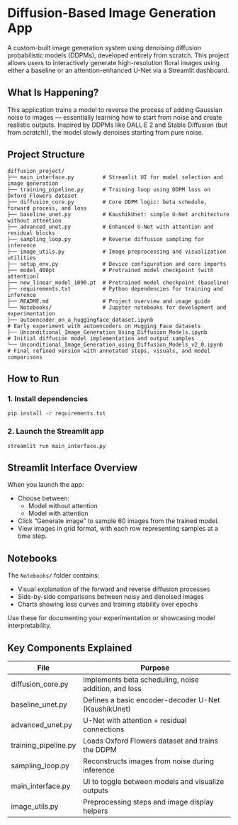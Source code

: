 # Diffusion-Based Image Generation App

A custom-built image generation system using denoising diffusion probabilistic models (DDPMs), developed entirely from scratch. This project allows users to interactively generate high-resolution floral images using either a baseline or an attention-enhanced U-Net via a Streamlit dashboard.

## What Is Happening?

This application trains a model to reverse the process of adding Gaussian noise to images — essentially learning how to start from noise and create realistic outputs. Inspired by DDPMs like DALL·E 2 and Stable Diffusion (but from scratch!), the model slowly denoises starting from pure noise.

## Project Structure

```
diffusion_project/
├── main_interface.py         # Streamlit UI for model selection and image generation
├── training_pipeline.py      # Training loop using DDPM loss on Oxford Flowers dataset
├── diffusion_core.py         # Core DDPM logic: beta schedule, forward process, and loss
├── baseline_unet.py          # KaushikUnet: simple U-Net architecture without attention
├── advanced_unet.py          # Enhanced U-Net with attention and residual blocks
├── sampling_loop.py          # Reverse diffusion sampling for inference
├── image_utils.py            # Image preprocessing and visualization utilities
├── setup_env.py              # Device configuration and core imports
├── model_400pt               # Pretrained model checkpoint (with attention)
├── new_linear_model_1090.pt  # Pretrained model checkpoint (baseline)
├── requirements.txt          # Python dependencies for training and inference
├── README.md                 # Project overview and usage guide
└── Notebooks/                # Jupyter notebooks for development and experimentation
├── autoencoder_on_a_huggingface_dataset.ipynb                         # Early experiment with autoencoders on Hugging Face datasets
├── Unconditional_Image_Generation_Using_Diffusion_Models.ipynb        # Initial diffusion model implementation and output samples
└── Unconditional_Image_Generation_using_Diffusion_Models_v2_0.ipynb   # Final refined version with annotated steps, visuals, and model comparisons
```

## How to Run

### 1. Install dependencies
```
pip install -r requirements.txt
```

### 2. Launch the Streamlit app
```
streamlit run main_interface.py
```

## Streamlit Interface Overview

When you launch the app:
- Choose between:
  - Model without attention
  - Model with attention 
- Click “Generate image” to sample 60 images from the trained model.
- View images in grid format, with each row representing samples at a time step.

## Notebooks

The `Notebooks/` folder contains:
- Visual explanation of the forward and reverse diffusion processes
- Side-by-side comparisons between noisy and denoised images
- Charts showing loss curves and training stability over epochs

Use these for documenting your experimentation or showcasing model interpretability.

## Key Components Explained

| File | Purpose |
|------|---------|
| diffusion_core.py | Implements beta scheduling, noise addition, and loss |
| baseline_unet.py | Defines a basic encoder-decoder U-Net (KaushikUnet) |
| advanced_unet.py | U-Net with attention + residual connections |
| training_pipeline.py | Loads Oxford Flowers dataset and trains the DDPM |
| sampling_loop.py | Reconstructs images from noise during inference |
| main_interface.py | UI to toggle between models and visualize outputs |
| image_utils.py | Preprocessing steps and image display helpers |
